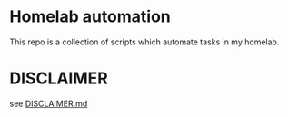 # Homelab automation

This repo is a collection of scripts which automate tasks in my homelab.

# DISCLAIMER

see [DISCLAIMER.md](DISCLAIMER.md)